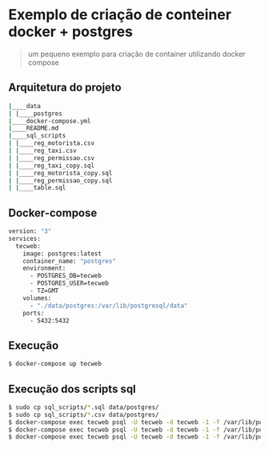 # Exemplo de criação de conteiner docker + postgres
> um pequeno exemplo para criação de container utilizando docker compose

## Arquitetura do projeto

```bash
|____data
| |____postgres
|____docker-compose.yml
|____README.md
|____sql_scripts
| |____reg_motorista.csv
| |____reg_taxi.csv
| |____reg_permissao.csv
| |____reg_taxi_copy.sql
| |____reg_motorista_copy.sql
| |____reg_permissao_copy.sql
| |____table.sql

```  
## Docker-compose
```bash
version: "3"
services:
  tecweb:
    image: postgres:latest
    container_name: "postgres"
    environment:
      - POSTGRES_DB=tecweb
      - POSTGRES_USER=tecweb
      - TZ=GMT
    volumes:
      - "./data/postgres:/var/lib/postgresql/data"
    ports:
      - 5432:5432
```


## Execução

```bash
$ docker-compose up tecweb
```  
## Execução dos scripts sql  

```bash
$ sudo cp sql_scripts/*.sql data/postgres/
$ sudo cp sql_scripts/*.csv data/postgres/
$ docker-compose exec tecweb psql -U tecweb -d tecweb -1 -f /var/lib/postgresql/data/table.sql
$ docker-compose exec tecweb psql -U tecweb -d tecweb -1 -f /var/lib/postgresql/data/reg_motorista_copy.sql
$ docker-compose exec tecweb psql -U tecweb -d tecweb -1 -f /var/lib/postgresql/data/reg_taxi_copy.sql
```  

